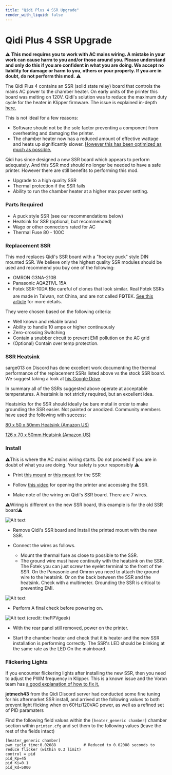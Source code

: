```yaml
---
title: "Qidi Plus 4 SSR Upgrade"
render_with_liquid: false
---
```





# Qidi Plus 4 SSR Upgrade

⚠️ **This mod requires you to work with AC mains wiring. A mistake in your work can cause harm to you and/or those around you. Please understand and only do this if you are confident in what you are doing. We accept no liability for damage or harm to you, others or your property. If you are in doubt, do not perform this mod.** ⚠️ 

The Qidi Plus 4 contains an SSR (solid state relay) board that controls the mains AC power to the chamber heater. On early units of the printer this board was melting on 120V. Qidi's solution was to reduce the maximum duty cycle for the heater in Klipper firmware. The issue is explained in-depth [here.](https://github.com/qidi-community/Plus4-Wiki/tree/main/content/ssr-board)

This is not ideal for a few reasons:

- Software should not be the sole factor preventing a component from overheating and damaging the printer. 
- The chamber heater now has a reduced amount of effective wattage and heats up significantly slower. [However this has been optimized as much as possible.](https://github.com/qidi-community/Plus4-Wiki/tree/main/content/tuning-for-40-percent-heater-power)

Qidi has since designed a new SSR board which appears to perform adequately. And this SSR mod should no longer be needed to have a safe printer. However there are still benefits to performing this mod.

- Upgrade to a high quality SSR
- Thermal protection if the SSR fails
- Ability to run the chamber heater at a higher max power setting.


### Parts Required

- A puck style SSR (see our recommendations below)
- Heatsink for SSR (optional, but recommended)
- Wago or other connectors rated for AC
- Thermal Fuse 80 - 100C

### Replacement SSR

This mod replaces Qidi's SSR board with a "hockey puck" style DIN mounted SSR. We believe only the highest quality SSR modules should be used and recommend you buy one of the following: 

- OMRON G3NA-210B
- Panasonic AQA211VL 15A
- Fotek SSR-10DA ❗Be careful of clones that look similar. Real Fotek SSRs are made in Taiwan, not China, and are not called F**Q**TEK. [See this article](https://protosupplies.com/inferior-counterfeit-fotek-ssr-25-solid-state-relays-on-the-market/) for more details. 

They were chosen based on the following criteria:

- Well known and reliable brand
- Ability to handle 10 amps or higher continuously
- Zero-crossing Switching
- Contain a snubber circuit to prevent EMI pollution on the AC grid
- (Optional) Contain over temp protection. 

### SSR Heatsink

sarge013 on Discord has done excellent work documenting the thermal performance of the replacement SSRs listed above vs the stock SSR board. We suggest taking a look at [his Google Drive](https://drive.google.com/drive/folders/18jHYNrEYjhrYad5NhcfUCJCpBB3ILfZh). 

In summary all of the SSRs suggested above operate at acceptable temperatures. A heatsink is not strictly required, but an excellent idea. 

Heatsinks for the SSR should ideally be bare metal in order to make grounding the SSR easier. Not painted or anodized. Community members have used the following with success:

[80 x 50 x 50mm Heatsink (Amazon US)](https://www.amazon.com/Easycargo-Aluminum-Heatsink-80x50x50mm-80mmx50mmx50mm/dp/B07B3Y2ZNY?th=1)

[126 x 70 x 50mm Heatsink (Amazon US)](https://www.amazon.com/dp/B07QJ8DV8G)


### Install

⚠️This is where the AC mains wiring starts. Do not proceed if you are in doubt of what you are doing. Your safety is your responsibly ⚠️


- Print [this mount](https://www.printables.com/model/1052218-qidi-plus-4-ssr-board-mount) or [this mount](https://www.printables.com/model/1057104-qidi-plus-4-modular-ssr-mounting-bracket/files) for the SSR 

- Follow [this video](https://drive.google.com/drive/folders/180hEn-bLIeLqfGz-xd5-HUZBBD4ypZ1-) for opening the printer and accessing the SSR.

- Make note of the wiring on Qidi's SSR board. There are 7 wires.

⚠️Wiring is different on the new SSR board, this example is for the old SSR board⚠️

![Alt text](ssr-board-wiring.png)

- Remove Qidi's SSR board and Install the printed mount with the new SSR.

- Connect the wires as follows.
  - Mount the thermal fuse as close to possible to the SSR.
  - The ground wire must have continuity with the heatsink on the SSR. The Fotek you can just screw the eyelet terminal to the front of the SSR. On the Panasonic and Omron you need to attach the ground wire to the heatsink. Or on the back between the SSR and the heatsink. Check with a multimeter. Grounding the SSR is critical to preventing EMI.

![Alt text](ssr-upgrade-wiring.png)

- Perform A final check before powering on.

![Alt text](ssr_installed.jpg)
(credit: theFPVgeek)

- With the rear panel still removed, power on the printer.  

- Start the chamber heater and check that it is heater and the new SSR installation is performing correctly. The SSR's LED should be blinking at the same rate as the LED On the mainboard.


### Flickering Lights

If you encounter flickering lights after installing the new SSR, then you need to adjust the PWM frequency in Klipper. This is a known issue and the Voron team has [a good explanation of how to fix it.](https://docs.vorondesign.com/community/troubleshooting/cat40/lights_flickering.html)


**jetmech43** from the Qidi Discord server had conducted some fine tuning for his aftermarket SSR install, and arrived at the following values to both prevent light flicking when on 60Hz/120VAC power, as well as a refined set of PID paramaters

Find the following field values within the `[heater_generic chamber]` chamber section within `printer.cfg` and set them to the following values (leave the rest of the fields intact)

```
[heater_generic chamber]
pwm_cycle_time:0.02088            # Reduced to 0.02088 seconds to reduce flicker (within 0.3 limit)
control = pid
pid_Kp=45
pid_Ki=0.1
pid_Kd=5000
```




